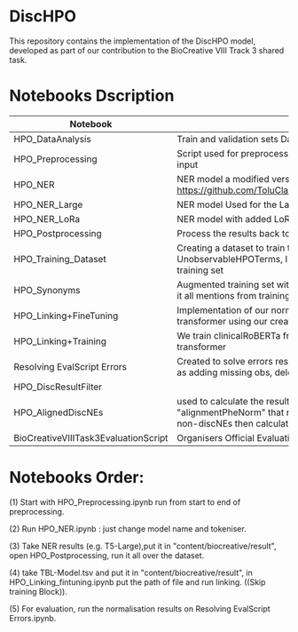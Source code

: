 # DiscHPO
This repository contains the implementation of the DiscHPO model, developed as part of our contribution to the BioCreative VIII Track 3 shared task.

# Notebooks Dscription
Notebook | Description | 
--- | --- | 
HPO_DataAnalysis | Train and validation sets Data analysis |
HPO_Preprocessing| Script used for preprocessing to reach a format compatable for NER model input |
HPO_NER | NER model a modified version of https://github.com/ToluClassics/Notebooks/blob/main/T5_Ner_Finetuning.ipynb |
HPO_NER_Large | NER model Used for the Large versions of T5 models |
HPO_NER_LoRa | NER model with added LoRa adaptation |
HPO_Postprocessing | Process the results back to the original dataset format (with numrical offsets)|
HPO_Training_Dataset | Creating a dataset to train the linking model, I also added function to delete UnobservableHPOTerms, I also added function to append ObservedHPO to training set
HPO_Synonyms | Augmented training set with synonyms from Hp_term dataset and appended to it all mentions from training set with ther respective ID
HPO_Linking+FineTuning | Implementation of our normalisation component, here we Finetuning sentence transformer using our created training set
HPO_Linking+Training | We train clinicalRoBERTa from the scratch with our data to make it sentence transformer
Resolving EvalScript Errors |  Created to solve errors resulting while using the official Evaluation script such as adding missing obs, deleting duplications ..etc
HPO_DiscResultFilter |  
HPO_AlignedDiscNEs | used to calculate the results for Discontinuoues span, by taking the "alignmentPheNorm" that resulted from the official evaluation script, and drop non-discNEs then calculate the metrics(EM,P,R,F1)
BioCreativeVIIITask3EvaluationScript | Organisers Official Evaluation Script

# Notebooks Order:
(1) Start with HPO_Preprocessing.ipynb run from start to end of preprocessing.

(2) Run HPO_NER.ipynb : just change model name and tokeniser.

(3) Take NER results (e.g. T5-Large),put it in "content/biocreative/result", open HPO_Postprocessing, run it all over the dataset.

(4) take TBL-Model.tsv and put it in "content/biocreative/result", in  HPO_Linking_fintuning.ipynb put the path of file and run linking. ((Skip training Block)).

(5) For evaluation, run the normalisation results on Resolving EvalScript Errors.ipynb.


